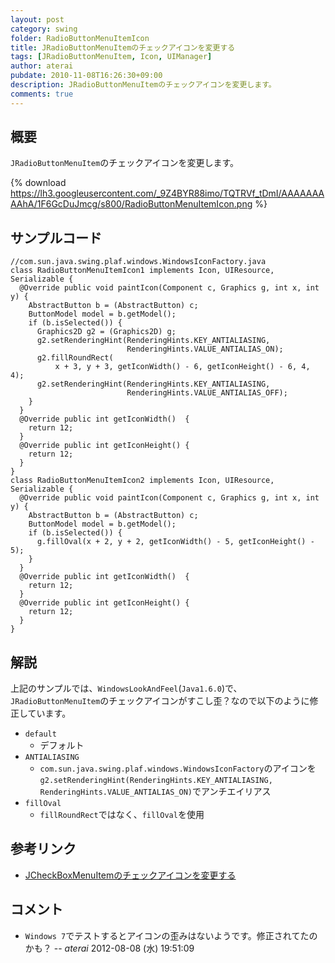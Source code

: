 ```yaml
---
layout: post
category: swing
folder: RadioButtonMenuItemIcon
title: JRadioButtonMenuItemのチェックアイコンを変更する
tags: [JRadioButtonMenuItem, Icon, UIManager]
author: aterai
pubdate: 2010-11-08T16:26:30+09:00
description: JRadioButtonMenuItemのチェックアイコンを変更します。
comments: true
---
```

## 概要
`JRadioButtonMenuItem`のチェックアイコンを変更します。

{% download https://lh3.googleusercontent.com/_9Z4BYR88imo/TQTRVf_tDmI/AAAAAAAAAhA/1F6GcDuJmcg/s800/RadioButtonMenuItemIcon.png %}

## サンプルコード
<pre class="prettyprint"><code>//com.sun.java.swing.plaf.windows.WindowsIconFactory.java
class RadioButtonMenuItemIcon1 implements Icon, UIResource, Serializable {
  @Override public void paintIcon(Component c, Graphics g, int x, int y) {
    AbstractButton b = (AbstractButton) c;
    ButtonModel model = b.getModel();
    if (b.isSelected()) {
      Graphics2D g2 = (Graphics2D) g;
      g2.setRenderingHint(RenderingHints.KEY_ANTIALIASING,
                          RenderingHints.VALUE_ANTIALIAS_ON);
      g2.fillRoundRect(
          x + 3, y + 3, getIconWidth() - 6, getIconHeight() - 6, 4, 4);
      g2.setRenderingHint(RenderingHints.KEY_ANTIALIASING,
                          RenderingHints.VALUE_ANTIALIAS_OFF);
    }
  }
  @Override public int getIconWidth()  {
    return 12;
  }
  @Override public int getIconHeight() {
    return 12;
  }
}
class RadioButtonMenuItemIcon2 implements Icon, UIResource, Serializable {
  @Override public void paintIcon(Component c, Graphics g, int x, int y) {
    AbstractButton b = (AbstractButton) c;
    ButtonModel model = b.getModel();
    if (b.isSelected()) {
      g.fillOval(x + 2, y + 2, getIconWidth() - 5, getIconHeight() - 5);
    }
  }
  @Override public int getIconWidth()  {
    return 12;
  }
  @Override public int getIconHeight() {
    return 12;
  }
}
</code></pre>

## 解説
上記のサンプルでは、`WindowsLookAndFeel`(`Java1.6.0`)で、`JRadioButtonMenuItem`のチェックアイコンがすこし歪？なので以下のように修正しています。

- `default`
    - デフォルト
- `ANTIALIASING`
    - `com.sun.java.swing.plaf.windows.WindowsIconFactory`のアイコンを`g2.setRenderingHint(RenderingHints.KEY_ANTIALIASING, RenderingHints.VALUE_ANTIALIAS_ON)`でアンチエイリアス
- `fillOval`
    - `fillRoundRect`ではなく、`fillOval`を使用

<!-- dummy comment line for breaking list -->

## 参考リンク
- [JCheckBoxMenuItemのチェックアイコンを変更する](http://ateraimemo.com/Swing/CheckBoxMenuItemIcon.html)

<!-- dummy comment line for breaking list -->

## コメント
- `Windows 7`でテストするとアイコンの歪みはないようです。修正されてたのかも？ -- *aterai* 2012-08-08 (水) 19:51:09

<!-- dummy comment line for breaking list -->

